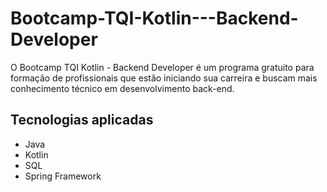 # Bootcamp-TQI-Kotlin---Backend-Developer
O Bootcamp TQI Kotlin - Backend Developer é um programa gratuito para formação de profissionais que estão iniciando sua carreira e buscam mais conhecimento técnico em desenvolvimento back-end. 

## Tecnologias aplicadas

- Java
- Kotlin
- SQL
- Spring Framework
